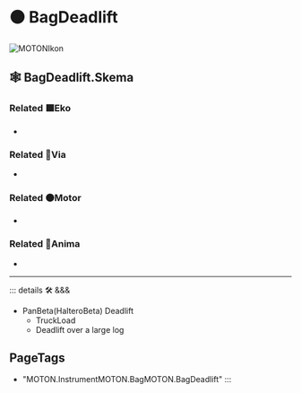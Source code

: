 # 🟠 <motor>BagDeadlift</motor>

![MOTONIkon](/Ikon/MOTONs_Ikon.png)

## 🕸 BagDeadlift.Skema

### Related 🟩<ekos>Eko</ekos>

-

### Related 🔻<via>Via</via>

-

### Related 🟠<motor>Motor</motor>

-

### Related 💜<anima>Anima</anima>

-

---

<!-- =================================================== -->
<!-- =================================================== -->
<!-- =================================================== -->
<!-- =================================================== -->
<!-- =================================================== -->
::: details 🛠 <dev>&&&</dev>

- PanBeta(HalteroBeta) Deadlift
    - TruckLoad
    - Deadlift over a large log

<h2>PageTags</h2>

- "MOTON.InstrumentMOTON.BagMOTON.BagDeadlift"
:::
